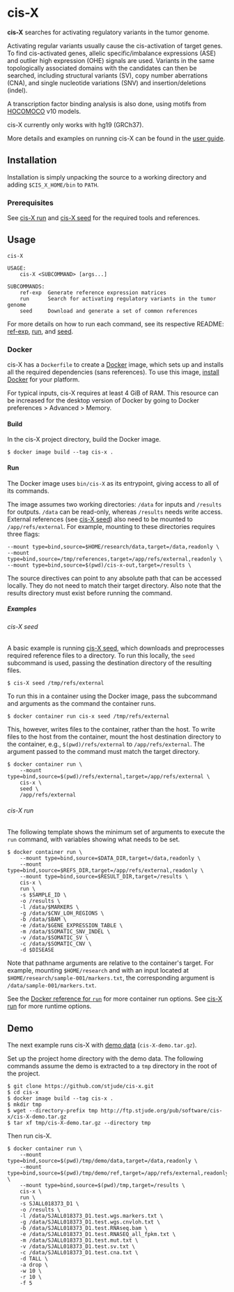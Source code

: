 # cis-X

**cis-X** searches for activating regulatory variants in the tumor genome.

Activating regular variants usually cause the cis-activation of target genes.
To find cis-activated genes, allelic specific/imbalance expressions (ASE) and
outlier high expression (OHE) signals are used. Variants in the same
topologically associated domains with the candidates can then be searched,
including structural variants (SV), copy number aberrations (CNA), and single
nucleotide variations (SNV) and insertion/deletions (indel).

A transcription factor binding analysis is also done, using motifs from
[HOCOMOCO] v10 models.

cis-X currently only works with hg19 (GRCh37).

More details and examples on running cis-X can be found in the [user guide].

[HOCOMOCO]: http://hocomoco11.autosome.ru/
[user guide]: https://www.stjuderesearch.org/site/docs/zhang/cis-x-instructions.pdf

## Installation

Installation is simply unpacking the source to a working directory and adding
`$CIS_X_HOME/bin` to `PATH`.

### Prerequisites

See [cis-X run][run] and [cis-X seed][seed] for the required tools and
references.

## Usage

```
cis-X

USAGE:
    cis-X <SUBCOMMAND> [args...]

SUBCOMMANDS:
    ref-exp  Generate reference expression matrices
    run      Search for activating regulatory variants in the tumor genome
    seed     Download and generate a set of common references
```

For more details on how to run each command, see its respective README:
[ref-exp], [run], and [seed].

### Docker

cis-X has a `Dockerfile` to create a [Docker] image, which sets up and
installs all the required dependencies (sans references). To use this image,
[install Docker](https://docs.docker.com/install) for your platform.

For typical inputs, cis-X requires at least 4 GiB of RAM. This resource can
be increased for the desktop version of Docker by going to Docker preferences
\> Advanced \> Memory.

[Docker]: https://www.docker.com/

#### Build

In the cis-X project directory, build the Docker image.

```
$ docker image build --tag cis-x .
```

#### Run

The Docker image uses `bin/cis-X` as its entrypoint, giving access to all of its
commands.

The image assumes two working directories: `/data` for inputs and `/results`
for outputs. `/data` can be read-only, whereas `/results` needs write access.
External references (see [cis-X seed][seed]) also need to be mounted to
`/app/refs/external`. For example, mounting to these directories requires three
flags:

```
--mount type=bind,source=$HOME/research/data,target=/data,readonly \
--mount type=bind,source=/tmp/references,target=/app/refs/external,readonly \
--mount type=bind,source=$(pwd)/cis-x-out,target=/results \
```

The source directives can point to any absolute path that can be accessed
locally. They do not need to match their target directory. Also note that the
results directory must exist before running the command.

##### Examples

###### cis-X seed

A basic example is running [cis-X seed][seed], which downloads and preprocesses
required reference files to a directory. To run this locally, the `seed`
subcommand is used, passing the destination directory of the resulting files.

```
$ cis-X seed /tmp/refs/external
```

To run this in a container using the Docker image, pass the subcommand and arguments
as the command the container runs.

```
$ docker container run cis-x seed /tmp/refs/external
```

This, however, writes files to the container, rather than the host. To write
files to the host from the container, mount the host destination directory to
the container, e.g., `$(pwd)/refs/external` to `/app/refs/external`. The
argument passed to the command must match the target directory.

```
$ docker container run \
    --mount type=bind,source=$(pwd)/refs/external,target=/app/refs/external \
    cis-x \
    seed \
    /app/refs/external
```

###### cis-X run

The following template shows the minimum set of arguments to execute the `run`
command, with variables showing what needs to be set.

```
$ docker container run \
    --mount type=bind,source=$DATA_DIR,target=/data,readonly \
    --mount type=bind,source=$REFS_DIR,target=/app/refs/external,readonly \
    --mount type=bind,source=$RESULT_DIR,target=/results \
    cis-x \
    run \
    -s $SAMPLE_ID \
    -o /results \
    -l /data/$MARKERS \
    -g /data/$CNV_LOH_REGIONS \
    -b /data/$BAM \
    -e /data/$GENE_EXPRESSION_TABLE \
    -m /data/$SOMATIC_SNV_INDEL \
    -v /data/$SOMATIC_SV \
    -c /data/$SOMATIC_CNV \
    -d $DISEASE
```

Note that pathname arguments are relative to the container's target. For
example, mounting `$HOME/research` and with an input located at
`$HOME/research/sample-001/markers.txt`, the corresponding argument is
`/data/sample-001/markers.txt`.

See the [Docker reference for `run`][docker-run] for more container run
options. See [cis-X run][run] for more runtime options.

[docker-run]: https://docs.docker.com/engine/reference/run/

## Demo

The next example runs cis-X with [demo data] (`cis-X-demo.tar.gz`).

Set up the project home directory with the demo data. The following commands
assume the demo is extracted to a `tmp` directory in the root of the project.

```
$ git clone https://github.com/stjude/cis-x.git
$ cd cis-x
$ docker image build --tag cis-x .
$ mkdir tmp
$ wget --directory-prefix tmp http://ftp.stjude.org/pub/software/cis-x/cis-X-demo.tar.gz
$ tar xf tmp/cis-X-demo.tar.gz --directory tmp
```

Then run cis-X.

```
$ docker container run \
    --mount type=bind,source=$(pwd)/tmp/demo/data,target=/data,readonly \
    --mount type=bind,source=$(pwd)/tmp/demo/ref,target=/app/refs/external,readonly \
    --mount type=bind,source=$(pwd)/tmp,target=/results \
    cis-x \
    run \
    -s SJALL018373_D1 \
    -o /results \
    -l /data/SJALL018373_D1.test.wgs.markers.txt \
    -g /data/SJALL018373_D1.test.wgs.cnvloh.txt \
    -b /data/SJALL018373_D1.test.RNAseq.bam \
    -e /data/SJALL018373_D1.test.RNASEQ_all_fpkm.txt \
    -m /data/SJALL018373_D1.test.mut.txt \
    -v /data/SJALL018373_D1.test.sv.txt \
    -c /data/SJALL018373_D1.test.cna.txt \
    -d TALL \
    -a drop \
    -w 10 \
    -r 10 \
    -f 5
```

[demo data]: https://www.stjuderesearch.org/site/lab/zhang/cis-x

[ref-exp]: https://github.com/stjude/cis-x/tree/master/src/ref-exp
[run]: https://github.com/stjude/cis-x/tree/master/src/core
[seed]: https://github.com/stjude/cis-x/tree/master/src/seed
